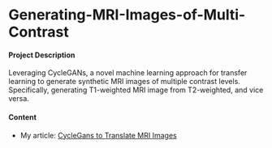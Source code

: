 # Generating-MRI-Images-of-Multi-Contrast
#### Project Description
Leveraging CycleGANs, a novel machine learning approach for transfer learning to generate synthetic MRI images of multiple contrast levels. Specifically, generating T1-weighted MRI image from T2-weighted, and vice versa.
#### Content
- My article: [CycleGans to Translate MRI Images](https://towardsdatascience.com/generating-mri-images-of-multiple-contrast-levels-89c3b6c00e68?)
